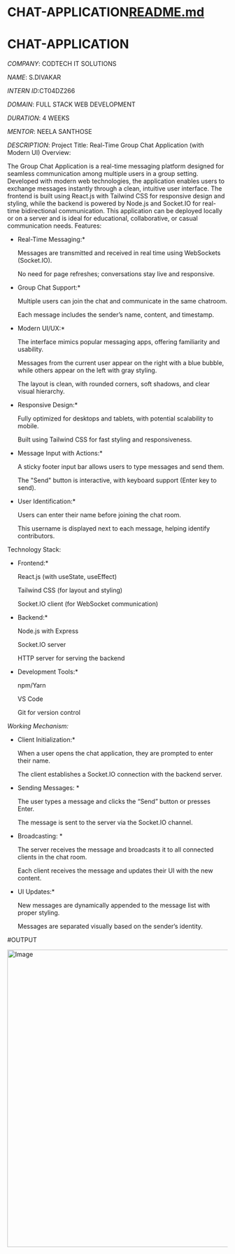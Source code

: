 # CHAT-APPLICATION[README.md](https://github.com/user-attachments/files/21678112/README.md)
# CHAT-APPLICATION

*COMPANY*: CODTECH IT SOLUTIONS

*NAME*: S.DIVAKAR

*INTERN ID*:CT04DZ266

*DOMAIN*: FULL STACK WEB DEVELOPMENT

*DURATION*: 4 WEEKS

*MENTOR*: NEELA SANTHOSE

*DESCRIPTION*:
   Project Title: Real-Time Group Chat Application (with Modern UI)
Overview:

The Group Chat Application is a real-time messaging platform designed for seamless communication among multiple users in a group setting. Developed with modern web technologies, the application enables users to exchange messages instantly through a clean, intuitive user interface. The frontend is built using React.js with Tailwind CSS for responsive design and styling, while the backend is powered by Node.js and Socket.IO for real-time bidirectional communication. This application can be deployed locally or on a server and is ideal for educational, collaborative, or casual communication needs.
Features:

   * Real-Time Messaging:*

        Messages are transmitted and received in real time using WebSockets (Socket.IO).

        No need for page refreshes; conversations stay live and responsive.

   * Group Chat Support:*

        Multiple users can join the chat and communicate in the same chatroom.

        Each message includes the sender’s name, content, and timestamp.

   * Modern UI/UX:*

        The interface mimics popular messaging apps, offering familiarity and usability.

        Messages from the current user appear on the right with a blue bubble, while others appear on the left with gray styling.

        The layout is clean, with rounded corners, soft shadows, and clear visual hierarchy.

   * Responsive Design:*
     
        Fully optimized for desktops and tablets, with potential scalability to mobile.

        Built using Tailwind CSS for fast styling and responsiveness.

   * Message Input with Actions:*

        A sticky footer input bar allows users to type messages and send them.

        The "Send" button is interactive, with keyboard support (Enter key to send).

   * User Identification:*

        Users can enter their name before joining the chat room.

        This username is displayed next to each message, helping identify contributors.

Technology Stack:

  *  Frontend:*

        React.js (with useState, useEffect)

        Tailwind CSS (for layout and styling)

        Socket.IO client (for WebSocket communication)

   * Backend:*

        Node.js with Express

        Socket.IO server

        HTTP server for serving the backend

   * Development Tools:*

        npm/Yarn

        VS Code

        Git for version control

*Working Mechanism:*

   * Client Initialization:*

        When a user opens the chat application, they are prompted to enter their name.

        The client establishes a Socket.IO connection with the backend server.

   * Sending Messages: *

        The user types a message and clicks the “Send” button or presses Enter.

        The message is sent to the server via the Socket.IO channel.

  *  Broadcasting: *

        The server receives the message and broadcasts it to all connected clients in the chat room.

        Each client receives the message and updates their UI with the new content.

   * UI Updates:*

        New messages are dynamically appended to the message list with proper styling.

        Messages are separated visually based on the sender’s identity.

#OUTPUT

 <img width="1356" height="679" alt="Image" src="https://github.com/user-attachments/assets/44194f58-1d53-4843-866f-288e32b75156" />
 
     

